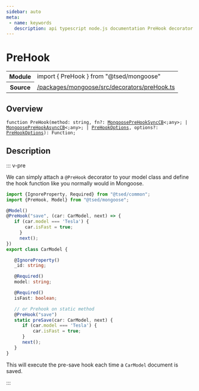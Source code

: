 ```yaml
---
sidebar: auto
meta:
 - name: keywords
   description: api typescript node.js documentation PreHook decorator
---
```

# PreHook <Badge text="Decorator" type="decorator"/>
<!-- Summary -->
<section class="symbol-info"><table class="is-full-width"><tbody><tr><th>Module</th><td><div class="lang-typescript"><span class="token keyword">import</span> { PreHook }&nbsp;<span class="token keyword">from</span>&nbsp;<span class="token string">"@tsed/mongoose"</span></div></td></tr><tr><th>Source</th><td><a href="https://github.com/Romakita/ts-express-decorators/blob/v5.0.2/packages/mongoose/src/decorators/preHook.ts#L0-L0">/packages/mongoose/src/decorators/preHook.ts</a></td></tr></tbody></table></section>

<!-- Overview -->
## Overview


<pre><code class="typescript-lang ">function <span class="token function">PreHook</span><span class="token punctuation">(</span>method<span class="token punctuation">:</span> <span class="token keyword">string</span><span class="token punctuation">,</span> fn?<span class="token punctuation">:</span> <a href="/api/mongoose/interfaces/MongoosePreHookSyncCB.html"><span class="token">MongoosePreHookSyncCB</span></a>&lt<span class="token punctuation">;</span><span class="token keyword">any</span>&gt<span class="token punctuation">;</span> | <a href="/api/mongoose/interfaces/MongoosePreHookAsyncCB.html"><span class="token">MongoosePreHookAsyncCB</span></a>&lt<span class="token punctuation">;</span><span class="token keyword">any</span>&gt<span class="token punctuation">;</span> | <a href="/api/mongoose/decorators/PreHookOptions.html"><span class="token">PreHookOptions</span></a><span class="token punctuation">,</span> options?<span class="token punctuation">:</span> <a href="/api/mongoose/decorators/PreHookOptions.html"><span class="token">PreHookOptions</span></a><span class="token punctuation">)</span><span class="token punctuation">:</span> Function<span class="token punctuation">;</span></code></pre>



<!-- Description -->
## Description

::: v-pre


We can simply attach a `@PreHook` decorator to your model class and
define the hook function like you normally would in Mongoose.

```typescript
import {IgnoreProperty, Required} from "@tsed/common";
import {PreHook, Model} from "@tsed/mongoose";

@Model()
@PreHook("save", (car: CarModel, next) => {
   if (car.model === 'Tesla') {
       car.isFast = true;
     }
     next();
})
export class CarModel {

   @IgnoreProperty()
   _id: string;

   @Required()
   model: string;

   @Required()
   isFast: boolean;

   // or Prehook on static method
   @PreHook("save")
   static preSave(car: CarModel, next) {
      if (car.model === 'Tesla') {
          car.isFast = true;
      }
      next();
   }
}
```

This will execute the pre-save hook each time a `CarModel` document is saved.


:::